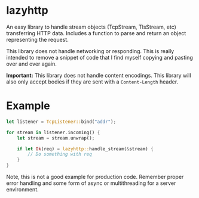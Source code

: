 # lazyhttp

An easy library to handle stream objects (TcpStream, TlsStream, etc) transferring HTTP data. Includes a function to parse and return an object representing the request.

This library does not handle networking or responding. This is really intended to remove a snippet of code that I find myself copying and pasting over and over again.

**Important:** This library does not handle content encodings. This library will also only accept bodies if they are sent with a `Content-Length`
header.

# Example

```rust
let listener = TcpListener::bind("addr");

for stream in listener.incoming() {
    let stream = stream.unwrap();

    if let Ok(req) = lazyhttp::handle_stream(&stream) {
        // Do something with req
    }
}
```

Note, this is not a good example for production code. Remember proper error handling and some form of async or multithreading for a server environment.
